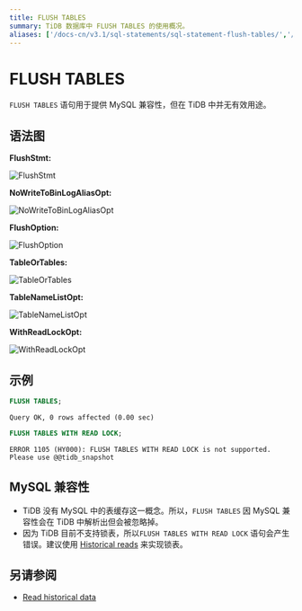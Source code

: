 ```yaml
---
title: FLUSH TABLES
summary: TiDB 数据库中 FLUSH TABLES 的使用概况。
aliases: ['/docs-cn/v3.1/sql-statements/sql-statement-flush-tables/','/docs-cn/v3.1/reference/sql/statements/flush-tables/']
---
```


# FLUSH TABLES

`FLUSH TABLES` 语句用于提供 MySQL 兼容性，但在 TiDB 中并无有效用途。

## 语法图

**FlushStmt:**

![FlushStmt](https://download.pingcap.com/images/docs-cn/sqlgram/FlushStmt.png)

**NoWriteToBinLogAliasOpt:**

![NoWriteToBinLogAliasOpt](https://download.pingcap.com/images/docs-cn/sqlgram/NoWriteToBinLogAliasOpt.png)

**FlushOption:**

![FlushOption](https://download.pingcap.com/images/docs-cn/sqlgram/FlushOption.png)

**TableOrTables:**

![TableOrTables](https://download.pingcap.com/images/docs-cn/sqlgram/TableOrTables.png)

**TableNameListOpt:**

![TableNameListOpt](https://download.pingcap.com/images/docs-cn/sqlgram/TableNameListOpt.png)

**WithReadLockOpt:**

![WithReadLockOpt](https://download.pingcap.com/images/docs-cn/sqlgram/WithReadLockOpt.png)

## 示例


```sql
FLUSH TABLES;
```

```
Query OK, 0 rows affected (0.00 sec)
```


```sql
FLUSH TABLES WITH READ LOCK;
```

```
ERROR 1105 (HY000): FLUSH TABLES WITH READ LOCK is not supported.  Please use @@tidb_snapshot
```

## MySQL 兼容性

* TiDB 没有 MySQL 中的表缓存这一概念。所以，`FLUSH TABLES` 因 MySQL 兼容性会在 TiDB 中解析出但会被忽略掉。
* 因为 TiDB 目前不支持锁表，所以`FLUSH TABLES WITH READ LOCK` 语句会产生错误。建议使用 [Historical reads](/read-historical-data.md) 来实现锁表。

## 另请参阅

* [Read historical data](/read-historical-data.md)
